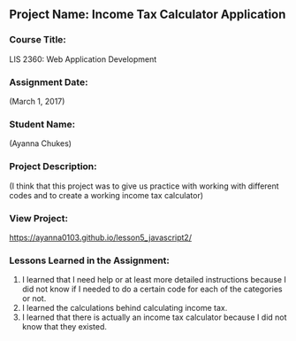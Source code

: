 ## Project Name:  Income Tax Calculator Application

### Course Title:
LIS 2360:  Web Application Development

### Assignment Date:  
(March 1, 2017)

### Student Name:  
(Ayanna Chukes)

### Project Description:
(I think that this project was to give us practice with working with different codes and to create a working income tax calculator)

### View Project:
https://ayanna0103.github.io/lesson5_javascript2/ 

### Lessons Learned in the Assignment:
1. I learned that I need help or at least more detailed instructions because I did not know if I needed to do a certain code for each of the categories or not.
2. I learned the calculations behind calculating income tax.
3. I learned that there is actually an income tax calculator because I did not know that they existed.
